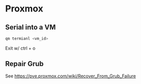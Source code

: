 # Proxmox

## Serial into a VM

```bash
qm termianl <vm_id>
```

Exit w/ ctrl + o

## Repair Grub

See <https://pve.proxmox.com/wiki/Recover_From_Grub_Failure>
